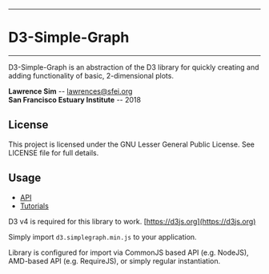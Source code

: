 ----------

# D3-Simple-Graph #

----------

D3-Simple-Graph is an abstraction of the D3 library for quickly creating and adding functionality of basic, 2-dimensional plots.

**Lawrence Sim** -- lawrences@sfei.org  
**San Francisco Estuary Institute** -- 2018

## License ##

This project is licensed under the GNU Lesser General Public License. See LICENSE file for full details.

## Usage ##

* [API](./API.md)
* [Tutorials](./TUTORIALS.md)


D3 v4 is required for this library to work. [https://d3js.org](https://d3js.org)

Simply import `d3.simplegraph.min.js` to your application.

Library is configured for import via CommonJS based API (e.g. NodeJS), AMD-based API (e.g. RequireJS), or simply regular instantiation.